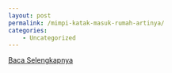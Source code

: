 ```yaml
---
layout: post
permalink: /mimpi-katak-masuk-rumah-artinya/
categories:
    - Uncategorized
---
```


[Baca Selengkapnya](/03)